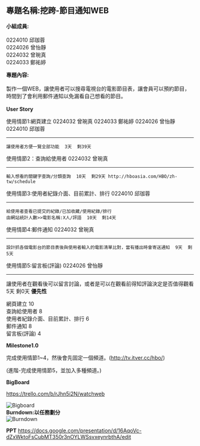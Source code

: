 ## 專題名稱:挖跨-節目通知WEB ##
**小組成員:**<br><br>
0224010 邱珈蓉<br>0224026 曾怡靜<br>0224032 曾琬真<br>0224033 鄭祐婷

**專題內容:** <br><br>
製作一個WEB，讓使用者可以搜尋電視台的電影節目表，讓會員可以預約節目，時間到了會利用郵件通知以免漏看自己想看的節目。<br>
<br>**User Story**

使用情節1:網頁建立 0224032 曾琬真 0224033 鄭祐婷 0224026 曾怡靜 0224010 邱珈蓉
****
    讓使用者方便一覽全部功能  3天  剩39天
使用情節2：查詢給使用者 0224032 曾琬真
****
    輸入想看的關鍵字查詢/分類查詢  10天  剩29天 http://hboasia.com/HBO/zh-tw/schedule
使用情節3:使用者紀錄介面、目前累計、排行 0224010 邱珈蓉
****
    給使用者查看已提交的紀錄/已加收藏/使用紀錄/排行 
    由網站統計人數>>電影名稱:X人/評語  10天  剩14天
使用情節4:郵件通知 0224032 曾琬真
****
    設計抓各個電影台的節目表後與使用者輸入的電影清單比對，當有播出時會寄送通知  9天  剩5天
使用情節5:留言板(評論) 0224026 曾怡靜
****
   讓使用者在觀看後可以留言討論，或者是可以在觀看前得知評論決定是否值得觀看  5天  剩0天
**優先性**

網頁建立 10<br>
查詢給使用者 8<br>
使用者紀錄介面、目前累計、排行 6<br>
郵件通知 8<br>
留言板(評論) 4<br>

**Milestone1.0**

完成使用情節1~4，然後會先固定一個頻道。(http://tv.itver.cc/hbo/)

(進階-完成使用情節5，並加入多種頻道。)

**BigBoard**

https://trello.com/b/rJhn5i2N/watchweb

![Bigboard](http://i.imgur.com/JT4YfUc.png)
<br>**Burndown:以任務劃分**<br>
![Burndown](http://i.imgur.com/KjVvYck.png)

**PPT**
https://docs.google.com/presentation/d/16AqoVc-dZxWktoFsCubMT350r3nOYLWSsvxeynrbthA/edit

